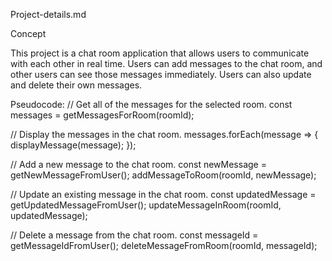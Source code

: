 
Project-details.md

Concept

This project is a chat room application that allows users to communicate with each other in real time. Users can add messages to the chat room, and other users can see those messages immediately. Users can also update and delete their own messages.

Pseudocode:
// Get all of the messages for the selected room.
const messages = getMessagesForRoom(roomId);

// Display the messages in the chat room.
messages.forEach(message => {
  displayMessage(message);
});

// Add a new message to the chat room.
const newMessage = getNewMessageFromUser();
addMessageToRoom(roomId, newMessage);

// Update an existing message in the chat room.
const updatedMessage = getUpdatedMessageFromUser();
updateMessageInRoom(roomId, updatedMessage);

// Delete a message from the chat room.
const messageId = getMessageIdFromUser();
deleteMessageFromRoom(roomId, messageId);
